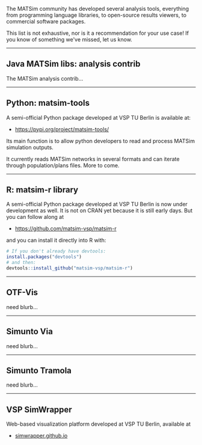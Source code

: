 The MATSim community has developed several analysis tools, everything from programming language libraries, to open-source results viewers, to commercial software packages.

This list is not exhaustive, nor is it a recommendation for your use case! If you know of something we've missed, let us know.

---

## Java MATSim libs: analysis contrib

The MATSim analysis contrib...

---

## Python: matsim-tools

A semi-official Python package developed at VSP TU Berlin is available at:

- https://pypi.org/project/matsim-tools/

Its main function is to allow python developers to read and process MATSim simulation outputs.

It currently reads MATSim networks in several formats and can iterate through population/plans files. More to come.

---

## R: matsim-r library

A semi-official Python package developed at VSP TU Berlin is now under development as well. It is not on CRAN yet because it is still early days. But you can follow along at

- https://github.com/matsim-vsp/matsim-r

and you can install it directly into R with:

```r
# If you don't already have devtools:
install.packages("devtools")
# and then:
devtools::install_github("matsim-vsp/matsim-r")
```

---

## OTF-Vis

need blurb...

---

## Simunto Via

need blurb...

---

## Simunto Tramola

need blurb...

---

## VSP SimWrapper

Web-based visualization platform developed at VSP TU Berlin, available at

- [simwrapper.github.io](https://simwrapper.github.io)
